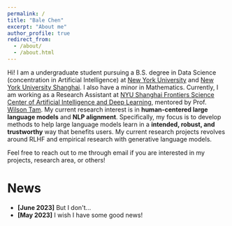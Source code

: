 ```yaml
---
permalink: /
title: "Bale Chen"
excerpt: "About me"
author_profile: true
redirect_from: 
  - /about/
  - /about.html
---
```


Hi! I am a undergraduate student pursuing a B.S. degree in Data Science (concentration in Artificial Intelligence) at [New York University](https://nyu.edu) and [New York University Shanghai](https://shanghai.nyu.edu). I also have a minor in Mathematics. Currently, I am working as a Research Assistant at [NYU Shanghai Frontiers Science Center of Artificial Intelligence and Deep Learning](https://dail.shanghai.nyu.edu/), mentored by Prof. [Wilson Tam](https://shanghai.nyu.edu/academics/faculty/directory/yik-cheung-wilson-tam). My current research interest is in **human-centered large language models** and **NLP alignment**. Specifically, my focus is to develop methods to help large language models learn in a **intended, robust, and trustworthy** way that benefits users. My current research projects revolves around RLHF and empirical research with generative language models. 

Feel free to reach out to me through email if you are interested in my projects, research area, or others!

News
======

* **[June 2023]** But I don't...
* **[May 2023]** I wish I have some good news!
